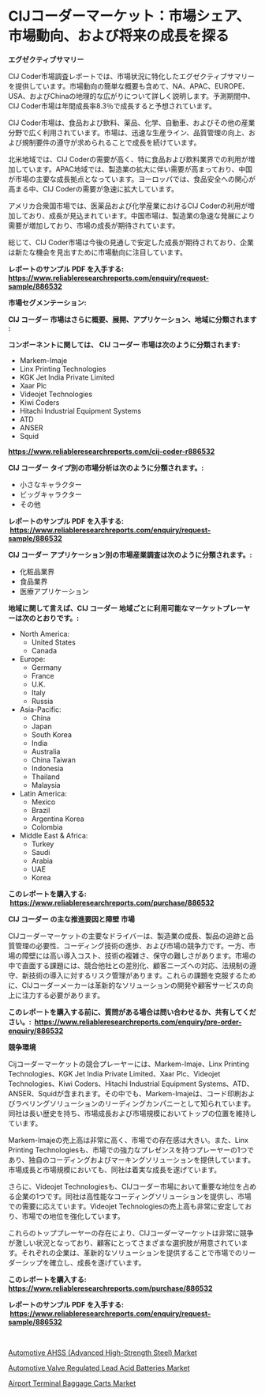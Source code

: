 <p><h1>CIJコーダーマーケット：市場シェア、市場動向、および将来の成長を探る</h1></p><p><strong>エグゼクティブサマリー</strong></p>
<p><p>CIJ Coder市場調査レポートでは、市場状況に特化したエグゼクティブサマリーを提供しています。市場動向の簡単な概要も含めて、NA、APAC、EUROPE、USA、およびChinaの地理的な広がりについて詳しく説明します。予測期間中、CIJ Coder市場は年間成長率8.3％で成長すると予想されています。</p><p>CIJ Coder市場は、食品および飲料、薬品、化学、自動車、およびその他の産業分野で広く利用されています。市場は、迅速な生産ライン、品質管理の向上、および規制要件の遵守が求められることで成長を続けています。</p><p>北米地域では、CIJ Coderの需要が高く、特に食品および飲料業界での利用が増加しています。APAC地域では、製造業の拡大に伴い需要が高まっており、中国が市場の主要な成長拠点となっています。ヨーロッパでは、食品安全への関心が高まる中、CIJ Coderの需要が急速に拡大しています。</p><p>アメリカ合衆国市場では、医薬品および化学産業におけるCIJ Coderの利用が増加しており、成長が見込まれています。中国市場は、製造業の急速な発展により需要が増加しており、市場の成長が期待されています。</p><p>総じて、CIJ Coder市場は今後の見通しで安定した成長が期待されており、企業は新たな機会を見出すために市場動向に注目しています。</p></p>
<p><strong>レポートのサンプル PDF を入手する: <a href="https://www.reliableresearchreports.com/enquiry/request-sample/886532">https://www.reliableresearchreports.com/enquiry/request-sample/886532</a></strong></p>
<p><strong>市場セグメンテーション:</strong></p>
<p><strong> CIJ コーダー 市場はさらに概要、展開、アプリケーション、地域に分類されます :</strong></p>
<p><strong>コンポーネントに関しては、 CIJ コーダー 市場は次のように分類されます: &nbsp;</strong></p>
<p><ul><li>Markem-Imaje</li><li>Linx Printing Technologies</li><li>KGK Jet India Private Limited</li><li>Xaar Plc</li><li>Videojet Technologies</li><li>Kiwi Coders</li><li>Hitachi Industrial Equipment Systems</li><li>ATD</li><li>ANSER</li><li>Squid</li></ul></p>
<p><strong><a href="https://www.reliableresearchreports.com/cij-coder-r886532">https://www.reliableresearchreports.com/cij-coder-r886532</a></strong></p>
<p><strong> CIJ コーダー タイプ別の市場分析は次のように分類されます。:</strong></p>
<p><ul><li>小さなキャラクター</li><li>ビッグキャラクター</li><li>その他</li></ul></p>
<p><strong>レポートのサンプル PDF を入手する: &nbsp;<a href="https://www.reliableresearchreports.com/enquiry/request-sample/886532">https://www.reliableresearchreports.com/enquiry/request-sample/886532</a></strong></p>
<p><strong> CIJ コーダー アプリケーション別の市場産業調査は次のように分類されます。:</strong></p>
<p><ul><li>化粧品業界</li><li>食品業界</li><li>医療アプリケーション</li></ul></p>
<p><strong>地域に関して言えば、CIJ コーダー 地域ごとに利用可能なマーケットプレーヤーは次のとおりです。:</strong></p>
<p><ul>
    <li>
        North America:
        <ul>
            <li>United States</li>
            <li>Canada</li>
        </ul>
    </li>
    <li>
        Europe:
        <ul>
            <li>Germany</li>
            <li>France</li>
            <li>U.K.</li>
            <li>Italy</li>
            <li>Russia</li>
        </ul>
    </li>
    <li>
        Asia-Pacific:
        <ul>
            <li>China</li>
            <li>Japan</li>
            <li>South Korea</li>
            <li>India</li>
            <li>Australia</li>
            <li>China Taiwan</li>
            <li>Indonesia</li>
            <li>Thailand</li>
            <li>Malaysia</li>
        </ul>
    </li>
    <li>
        Latin America:
        <ul>
            <li>Mexico</li>
            <li>Brazil</li>
            <li>Argentina Korea</li>
            <li>Colombia</li>
        </ul>
    </li>
    <li>
        Middle East & Africa:
        <ul>
            <li>Turkey</li>
            <li>Saudi</li>
            <li>Arabia</li>
            <li>UAE</li>
            <li>Korea</li>
        </ul>
    </li>
    </ul></p>
<p><strong>このレポートを購入する: &nbsp;<a href="https://www.reliableresearchreports.com/purchase/886532">https://www.reliableresearchreports.com/purchase/886532</a></strong></p>
<p><strong>CIJ コーダー の主な推進要因と障壁 市場</strong></p>
<p><p>CIJコーダーマーケットの主要なドライバーは、製造業の成長、製品の追跡と品質管理の必要性、コーディング技術の進歩、および市場の競争力です。一方、市場の障壁には高い導入コスト、技術の複雑さ、保守の難しさがあります。市場の中で直面する課題には、競合他社との差別化、顧客ニーズへの対応、法規制の遵守、新技術の導入に対するリスク管理があります。これらの課題を克服するために、CIJコーダーメーカーは革新的なソリューションの開発や顧客サービスの向上に注力する必要があります。</p></p>
<p><strong>このレポートを購入する前に、質問がある場合は問い合わせるか、共有してください。:&nbsp; <a href="https://www.reliableresearchreports.com/enquiry/pre-order-enquiry/886532">https://www.reliableresearchreports.com/enquiry/pre-order-enquiry/886532</a></strong></p>
<p><strong>競争環境</strong></p>
<p><p>Cijコーダーマーケットの競合プレーヤーには、Markem-Imaje、Linx Printing Technologies、KGK Jet India Private Limited、Xaar Plc、Videojet Technologies、Kiwi Coders、Hitachi Industrial Equipment Systems、ATD、ANSER、Squidが含まれます。その中でも、Markem-Imajeは、コード印刷およびラベリングソリューションのリーディングカンパニーとして知られています。同社は長い歴史を持ち、市場成長および市場規模においてトップの位置を維持しています。</p><p>Markem-Imajeの売上高は非常に高く、市場での存在感は大きい。また、Linx Printing Technologiesも、市場での強力なプレゼンスを持つプレーヤーの1つであり、独自のコーディングおよびマーキングソリューションを提供しています。市場成長と市場規模においても、同社は着実な成長を遂げています。</p><p>さらに、Videojet Technologiesも、CIJコーダー市場において重要な地位を占める企業の1つです。同社は高性能なコーディングソリューションを提供し、市場での需要に応えています。Videojet Technologiesの売上高も非常に安定しており、市場での地位を強化しています。</p><p>これらのトッププレーヤーの存在により、CIJコーダーマーケットは非常に競争が激しい状況となっており、顧客にとってさまざまな選択肢が用意されています。それぞれの企業は、革新的なソリューションを提供することで市場でのリーダーシップを確立し、成長を遂げています。</p></p>
<p><strong>このレポートを購入する: &nbsp; <a href="https://www.reliableresearchreports.com/purchase/886532">https://www.reliableresearchreports.com/purchase/886532</a></strong></p>
<p><strong>レポートのサンプル PDF を入手する: &nbsp;<a href="https://www.reliableresearchreports.com/enquiry/request-sample/886532">https://www.reliableresearchreports.com/enquiry/request-sample/886532</a></strong><strong></strong></p>
<p>&nbsp;</p>
<p><p><a href="https://www.linkedin.com/pulse/automotive-ahss-advanced-high-strength-steel-market-size-furnishes-dbbde?trackingId=MfRWi2bosDKldCb9uUfSMA%3D%3D">Automotive AHSS (Advanced High-Strength Steel) Market</a></p><p><a href="https://www.linkedin.com/pulse/automotive-valve-regulated-lead-acid-batteries-market-size-ynaue?trackingId=0UDhj4zuA2KZa%2BeUvaRLVw%3D%3D">Automotive Valve Regulated Lead Acid Batteries Market</a></p><p><a href="https://www.linkedin.com/pulse/airport-terminal-baggage-carts-market-centers-aspects-growth-0ii3e?trackingId=bvo9bxl4Gi5NRjoUPzRsWw%3D%3D">Airport Terminal Baggage Carts Market</a></p></p>